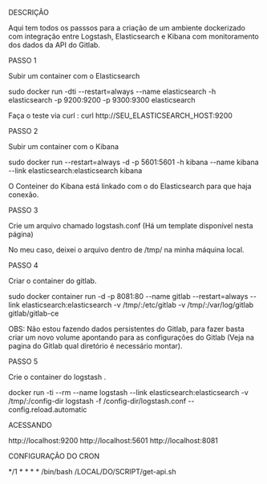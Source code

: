 DESCRIÇÃO

Aqui tem todos os passsos para a criação de um ambiente dockerizado com integração entre Logstash, Elasticsearch e Kibana com monitoramento dos dados da API do Gitlab.

PASSO 1 

Subir um container com o Elasticsearch 

sudo docker run -dti --restart=always --name elasticsearch -h elasticsearch -p 9200:9200 -p 9300:9300 elasticsearch

Faça o teste via curl : curl http://SEU_ELASTICSEARCH_HOST:9200

PASSO 2 

Subir um container com o Kibana

sudo docker run --restart=always -d -p 5601:5601 -h kibana --name kibana --link elasticsearch:elasticsearch kibana

O Conteiner do Kibana está linkado com o do Elasticsearch para que haja conexão.

PASSO 3

Crie um arquivo chamado logstash.conf (Há um template disponível nesta página)

No meu caso, deixei o arquivo dentro de /tmp/ na minha máquina local.

PASSO 4 

Criar o container do gitlab.

sudo docker container run -d -p 8081:80 --name gitlab --restart=always --link elasticsearch:elasticsearch -v /tmp/:/etc/gitlab -v /tmp/:/var/log/gitlab gitlab/gitlab-ce

OBS: Não estou fazendo dados persistentes do Gitlab, para fazer basta criar um novo volume apontando para as configurações do Gitlab (Veja na pagina do Gitlab qual diretório é necessário montar).

PASSO 5 

Crie o container do logstash .

docker run -ti --rm --name logstash --link elasticsearch:elasticsearch -v /tmp/:/config-dir logstash -f /config-dir/logstash.conf --config.reload.automatic

ACESSANDO 

http://localhost:9200
http://localhost:5601
http://localhost:8081

CONFIGURAÇÃO DO CRON

*/1 * * * * /bin/bash /LOCAL/DO/SCRIPT/get-api.sh


